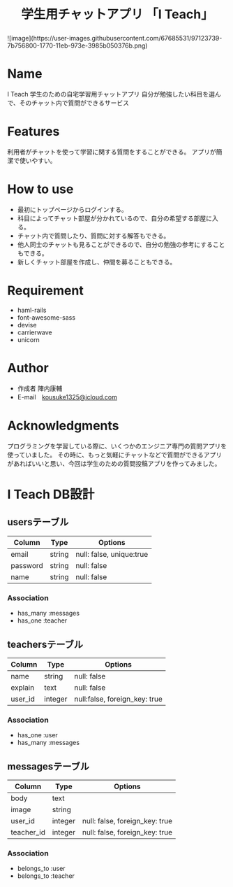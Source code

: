 <h1>
<p align="center">
   学生用チャットアプリ 「I Teach」
</p>
</h1>
![image](https://user-images.githubusercontent.com/67685531/97123739-7b756800-1770-11eb-973e-3985b050376b.png)

# Name

I Teach
学生のための自宅学習用チャットアプリ
自分が勉強したい科目を選んで、そのチャット内で質問ができるサービス
 
# Features
 
利用者がチャットを使って学習に関する質問をすることができる。
アプリが簡潔で使いやすい。

# How to use 
* 最初にトップページからログインする。
* 科目によってチャット部屋が分かれているので、自分の希望する部屋に入る。
* チャット内で質問したり、質問に対する解答もできる。
* 他人同士のチャットも見ることができるので、自分の勉強の参考にすることもできる。
* 新しくチャット部屋を作成し、仲間を募ることもできる。


 
# Requirement
 
* haml-rails
* font-awesome-sass
* devise
* carrierwave
* unicorn
 
# Author
 
* 作成者 陣内康輔
* E-mail　kousuke1325@icloud.com

# Acknowledgments

プログラミングを学習している際に、いくつかのエンジニア専門の質問アプリを使っていました。
その時に、もっと気軽にチャットなどで質問ができるアプリがあればいいと思い、今回は学生のための質問投稿アプリを作ってみました。

# I Teach DB設計

## usersテーブル
|Column|Type|Options|
|------|----|-------|
|email|string|null: false, unique:true|
|password|string|null: false|
|name|string|null: false|
### Association
- has_many :messages
- has_one :teacher

## teachersテーブル
|Column|Type|Options|
|------|----|-------|
|name|string|null: false|
|explain|text|null: false|
|user_id|integer|null:false, foreign_key: true|
### Association
- has_one :user
- has_many :messages

## messagesテーブル
|Column|Type|Options|
|------|----|-------|
|body|text|
|image|string|
|user_id|integer|null: false, foreign_key: true|
|teacher_id|integer|null: false, foreign_key: true|
### Association
- belongs_to :user
- belongs_to :teacher



